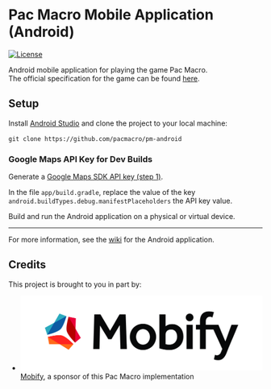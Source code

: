 # Pac Macro Mobile Application (Android)

[![License](https://img.shields.io/github/license/mashape/apistatus.svg?maxAge=2592000)](https://github.com/pacmacro/pm-android/blob/master/LICENSE)

Android mobile application for playing the game Pac Macro.  
The official specification for the game can be found [here](https://github.com/pacmacro/pm-specification).

## Setup

Install [Android Studio](https://developer.android.com/studio/) and clone the project to your local machine:
```shell
git clone https://github.com/pacmacro/pm-android
```

### Google Maps API Key for Dev Builds

Generate a [Google Maps SDK API key (step 1)](https://developers.google.com/maps/documentation/android-sdk/signup).

In the file `app/build.gradle`, replace the value of the key `android.buildTypes.debug.manifestPlaceholders` the API key value.

Build and run the Android application on a physical or virtual device.

___

For more information, see the [wiki](https://github.com/pacmacro/pm-android/wiki) for the Android application.

## Credits

This project is brought to you in part by:

* ![Mobify logo](readme-img/mobify-logo.png) [Mobify](https://www.mobify.com/about/), a sponsor of this Pac Macro implementation

